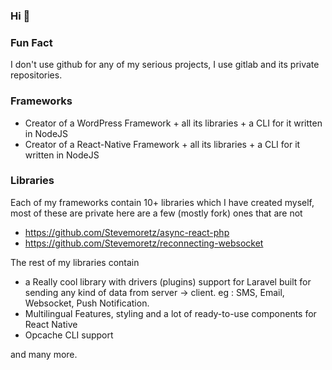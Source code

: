 ### Hi 👋

### Fun Fact

I don't use github for any of my serious projects, I use gitlab and its private repositories.

### Frameworks

- Creator of a WordPress Framework + all its libraries + a CLI for it written in NodeJS
- Creator of a React-Native Framework + all its libraries + a CLI for it written in NodeJS

### Libraries

Each of my frameworks contain 10+ libraries which I have created myself, most of these are private here are a few (mostly fork) ones that are not

- https://github.com/Stevemoretz/async-react-php
- https://github.com/Stevemoretz/reconnecting-websocket

The rest of my libraries contain

- a Really cool library with drivers (plugins) support for Laravel built for sending any kind of data from server -> client. eg : SMS, Email, Websocket, Push Notification.
- Multilingual Features, styling and a lot of ready-to-use components for React Native
- Opcache CLI support

and many more.
